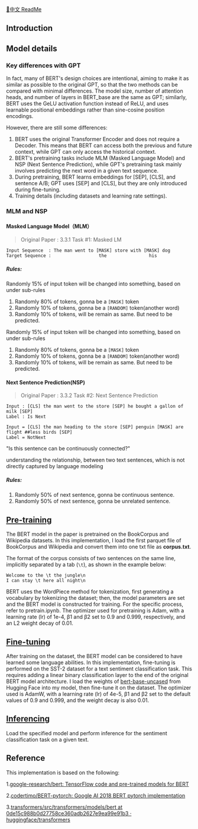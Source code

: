 [📖中文 ReadMe](./README_zh.md)
## Introduction

## Model details

### Key differences with GPT

In fact, many of BERT's design choices are intentional, aiming to make it as similar as possible to the original GPT, so that the two methods can be compared with minimal differences. The model size, number of attention heads, and number of layers in BERT_base are the same as GPT; similarly, BERT uses the GeLU activation function instead of ReLU, and uses learnable positional embeddings rather than sine-cosine position encodings.

However, there are still some differences:

1. BERT uses the original Transformer Encoder and does not require a Decoder. This means that BERT can access both the previous and future context, while GPT can only access the historical context.
2. BERT's pretraining tasks include MLM (Masked Language Model) and NSP (Next Sentence Prediction), while GPT's pretraining task mainly involves predicting the next word in a given text sequence.
3. During pretraining, BERT learns embeddings for [SEP], [CLS], and sentence A/B; GPT uses [SEP] and [CLS], but they are only introduced during fine-tuning.
4. Training details (including datasets and learning rate settings).



### MLM and NSP

#### Masked Language Model（MLM）

> Original Paper : 3.3.1 Task #1: Masked LM 

```
Input Sequence  : The man went to [MASK] store with [MASK] dog
Target Sequence :                  the                his
```

##### Rules:

Randomly 15% of input token will be changed into something, based on under sub-rules

1. Randomly 80% of tokens, gonna be a `[MASK]` token 
2. Randomly 10% of tokens, gonna be a `[RANDOM]` token(another word)
3. Randomly 10% of tokens, will be remain as same. But need to be predicted.

Randomly 15% of input token will be changed into something, based on under sub-rules

1. Randomly 80% of tokens, gonna be a `[MASK]` token
2. Randomly 10% of tokens, gonna be a `[RANDOM]` token(another word)
3. Randomly 10% of tokens, will be remain as same. But need to be predicted.

#### Next Sentence Prediction(NSP)

> Original Paper : 3.3.2 Task #2: Next Sentence Prediction

```
Input : [CLS] the man went to the store [SEP] he bought a gallon of milk [SEP]
Label : Is Next

Input = [CLS] the man heading to the store [SEP] penguin [MASK] are flight ##less birds [SEP]
Label = NotNext
```

"Is this sentence can be continuously connected?"

understanding the relationship, between two text sentences, which is not directly captured by language modeling

##### Rules:

1. Randomly 50% of next sentence, gonna be continuous sentence.
2. Randomly 50% of next sentence, gonna be unrelated sentence.



## [Pre-training](./pretrain.ipynb)

The BERT model in the paper is pretrained on the BookCorpus and Wikipedia datasets. In this implementation, I load the first parquet file of BookCorpus and Wikipedia and convert them into one txt file as **corpus.txt**. 

The format of the corpus consists of two sentences on the same line, implicitly separated by a tab (`\t`), as shown in the example below:

```
Welcome to the \t the jungle\n
I can stay \t here all night\n
```

BERT uses the WordPiece method for tokenization, first generating a vocabulary by tokenizing the dataset; then, the model parameters are set and the BERT model is constructed for training. For the specific process, refer to pretrain.ipynb. The optimizer used for pretraining is Adam, with a learning rate (lr) of 1e-4, β1 and β2 set to 0.9 and 0.999, respectively, and an L2 weight decay of 0.01.	

## [Fine-tuning](./finetune.ipynb) 

After training on the dataset, the BERT model can be considered to have learned some language abilities. In this implementation, fine-tuning is performed on the SST-2 dataset for a text sentiment classification task. This requires adding a linear binary classification layer to the end of the original BERT model architecture. I load the weights of [bert-base-uncased](https://huggingface.co/google-bert/bert-base-uncased) from Hugging Face into my model, then fine-tune it on the dataset. The optimizer used is AdamW, with a learning rate (lr) of 4e-5, β1 and β2 set to the default values of 0.9 and 0.999, and the weight decay is also 0.01.

## [Inferencing](./inference.ipynb) 

Load the specified model and perform inference for the sentiment classification task on a given text.



## Reference

This implementation is based on the following:

1.[google-research/bert: TensorFlow code and pre-trained models for BERT](https://github.com/google-research/bert)

2.[codertimo/BERT-pytorch: Google AI 2018 BERT pytorch implementation](https://github.com/codertimo/BERT-pytorch)

3.[transformers/src/transformers/models/bert at 0de15c988b0d27758ce360adb2627e9ea99e91b3 · huggingface/transformers](https://github.com/huggingface/transformers/tree/0de15c988b0d27758ce360adb2627e9ea99e91b3/src/transformers/models/bert)